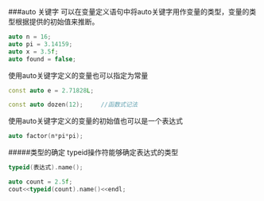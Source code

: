 ###auto 关键字
可以在变量定义语句中将auto关键字用作变量的类型，变量的类型根据提供的初始值来推断。
```cpp
auto n = 16;
auto pi = 3.14159;
auto x = 3.5f;
auto found = false;
```
使用auto关键字定义的变量也可以指定为常量
```cpp
const auto e = 2.71828L;
```
```cpp
const auto dozen(12);     //函数式记法
```
使用auto关键字定义的变量的初始值也可以是一个表达式
```cpp
auto factor(n*pi*pi);
```
#####类型的确定
typeid操作符能够确定表达式的类型
```cpp
typeid(表达式).name();
```
```cpp
auto count = 2.5f;
cout<<typeid(count).name()<<endl;
```
